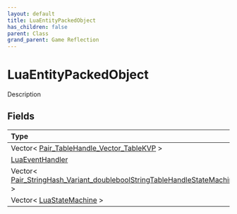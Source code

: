 ```yaml
---
layout: default
title: LuaEntityPackedObject
has_children: false
parent: Class
grand_parent: Game Reflection
---
```

# LuaEntityPackedObject
Description 

## Fields

| Type | Name |
|:-------------|:--------------|
| Vector< [Pair_TableHandle_Vector_TableKVP](/docs/game-reflection/classes/pair__table_handle__vector__table_k_v_p) > | tables |
| [LuaEventHandler](/docs/game-reflection/classes/lua_event_handler) | event_handler |
| Vector< [Pair_StringHash_Variant_doubleboolStringTableHandleStateMachineHandle](/docs/game-reflection/classes/pair__string_hash__variant_doublebool_string_table_handle_state_machine_handle) > | storage |
| Vector< [LuaStateMachine](/docs/game-reflection/classes/lua_state_machine) > | state_machines |

